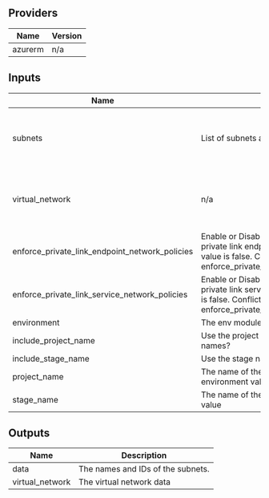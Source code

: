 ## Providers

| Name | Version |
|------|---------|
| azurerm | n/a |

## Inputs

| Name | Description | Type | Default | Required |
|------|-------------|------|---------|:--------:|
| subnets | List of subnets and their address prefix. | <pre>list(object({<br>    name              = string<br>    address_prefix    = string<br>    service_endpoints = list(string)<br>  }))</pre> | n/a | yes |
| virtual\_network | n/a | <pre>object({<br>    id                  = string<br>    name                = string<br>    resource_group_name = string<br>  })</pre> | n/a | yes |
| enforce\_private\_link\_endpoint\_network\_policies | Enable or Disable network policies for the private link endpoint on the subnet. Default value is false. Conflicts with enforce\_private\_link\_service\_network\_policies. | `bool` | `false` | no |
| enforce\_private\_link\_service\_network\_policies | Enable or Disable network policies for the private link service on the subnet. Default valule is false. Conflicts with enforce\_private\_link\_endpoint\_network\_policies. | `bool` | `false` | no |
| environment | The env module | `map(any)` | `{}` | no |
| include\_project\_name | Use the project name as prefix in subnet names? | `bool` | `false` | no |
| include\_stage\_name | Use the stage name as prefix in subnet names? | `bool` | `true` | no |
| project\_name | The name of the project, overwrites environment value | `string` | `"*"` | no |
| stage\_name | The name of the stage, overwrites environment value | `string` | `"*"` | no |

## Outputs

| Name | Description |
|------|-------------|
| data | The names and IDs of the subnets. |
| virtual\_network | The virtual network data |

